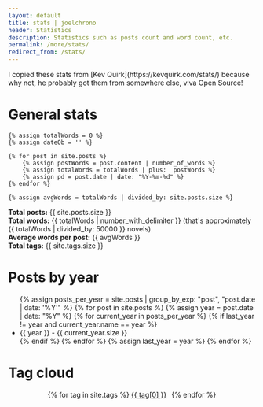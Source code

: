 ```yaml
---
layout: default
title: stats | joelchrono
header: Statistics
description: Statistics such as posts count and word count, etc.
permalink: /more/stats/
redirect_from: /stats/
---
```


<article markdown="1">
I copied these stats from [Kev Quirk](https://kevquirk.com/stats/) because why not, he probably got them from somewhere else, viva Open Source!
</article>

# General stats
<article markdown="1">

	{% assign totalWords = 0 %}
	{% assign dateOb = '' %}

	{% for post in site.posts %}
		{% assign postWords = post.content | number_of_words %}
		{% assign totalWords = totalWords | plus:  postWords %}
		{% assign pd = post.date | date: "%Y-%m-%d" %}
	{% endfor %}

	{% assign avgWords = totalWords | divided_by: site.posts.size %}

**Total posts:** {{ site.posts.size }} <br>
**Total words:** {{ totalWords | number_with_delimiter }} (that's approximately {{ totalWords | divided_by: 50000 }} novels)<br>
**Average words per post:** {{ avgWords }} <br>
**Total tags:** {{ site.tags.size }}

</article>

# Posts by year
<article  markdown="1">
<ul class="posts">
  {% assign posts_per_year = site.posts | group_by_exp: "post", "post.date | date: '%Y'" %}
  {% for post in site.posts %}
    {% assign year = post.date | date: "%Y" %}
    {% for current_year in posts_per_year %}
      {% if last_year != year and current_year.name == year %}
        <li class="year">{{ year }} - {{ current_year.size }}</li>
      {% endif %}
    {% endfor %}
    {% assign last_year = year %}
  {% endfor %}
</ul>
</article>

# Tag cloud
<article markdown="1">
<center>
{% for tag in site.tags %}
<a href="/more/tags/{{ tag[0] }}/" style="padding-right: .4rem;line-height: 1.1;font-size: {{ tag[1] | size | times: 1.3 | plus: 12 }}px;">{{ tag[0] }}</a> 
{% endfor %}
</center>

</article>
